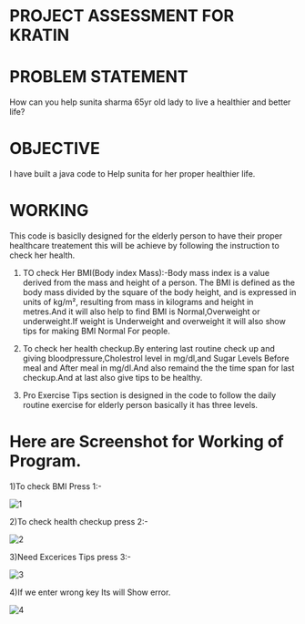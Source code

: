 #                                               PROJECT ASSESSMENT FOR KRATIN 
# PROBLEM STATEMENT
How can you help sunita sharma 65yr old lady to live a healthier and better life?

# OBJECTIVE
I have built a java code to Help sunita for her proper healthier life.

# WORKING
This code is basiclly designed for the elderly person to have their proper healthcare treatement this will be achieve by following the instruction to check her health.

1) TO check Her BMI(Body index Mass):-Body mass index is a value derived from the mass and height of a person. The BMI is defined as the body mass divided by the square of the body height, and is expressed in units of kg/m², resulting from mass in kilograms and height in metres.And it will also help to find BMI is Normal,Overweight or underweight.If weight is Underweight and overweight it will also show tips for making BMI Normal For people.

2) To check her health checkup.By entering last routine check up and giving bloodpressure,Cholestrol level in mg/dl,and Sugar Levels Before meal and After meal in mg/dl.And also remaind the the time span for last checkup.And at last also give tips to be healthy.

3) Pro Exercise Tips section is designed in the code to follow the daily routine exercise for elderly person basically it has three levels.

# Here are Screenshot for Working of Program.

1)To check BMI Press 1:-

![1](https://user-images.githubusercontent.com/67370598/191535331-4b08a6eb-1069-4172-9c4e-f7db52c77fae.png)

2)To check health checkup press 2:-

![2](https://user-images.githubusercontent.com/67370598/191535785-8882f79c-8a45-42ee-bb83-bba50a845d4e.png)

3)Need Excerices Tips press 3:-

![3](https://user-images.githubusercontent.com/67370598/191535953-01ed3edd-071b-48d9-8b94-6c05091400fe.png)

4)If we enter wrong key Its will Show error.

![4](https://user-images.githubusercontent.com/67370598/191535818-13b7321b-dbc6-4cee-ad69-0ff6ecadfa84.png)
